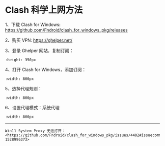 # Clash 科学上网方法

1、下载 Clash for Windows: <https://github.com/Fndroid/clash_for_windows_pkg/releases>

2、购买 VPN: <https://ghelper.net/>

3、登录 Ghelper 网站，复制订阅：

```{image} ../_static/images/ghelper-subscribe-address.png
:height: 350px
```

4、打开 Clash for Windows，添加订阅：

```{image} ../_static/images/add_subscribe_address.png
:width: 800px
```

5、选择代理规则：

```{image} ../_static/images/select_proxy_rule.png
:width: 800px
```

6、设置代理模式：系统代理

```{image} ../_static/images/set_proxy_mode.png
:width: 800px
```

---

```{error}
Win11 System Proxy 无法打开：
<https://github.com/Fndroid/clash_for_windows_pkg/issues/4402#issuecomment-1528996373>
```
